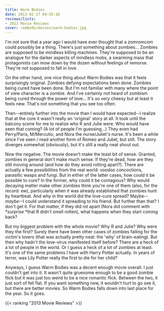 ```yaml
---
title: Warm Bodies
date: 2013-02-27 04:55:16
reviews/lists:
- 2013 Movie Reviews
cover: /embeds/movies/warm-bodies.jpg
---
```

I'm not sure that a year ago I would have ever thought that a zomromcom could possibly be a thing. There's just something about zombies... Zombies are supposed to be mindless killing machines. They're supposed to be an analogue for the darker aspects of mindless mobs, a swarming mass that protagonists can mow down by the dozen without feelings of remorse. They're not supposed to fall in love.

<!--more-->

On the other hand, one nice thing about Warm Bodies was that it feels surprisingly original. Zombies defying expectations been done. Zombies being cured have been done. But I'm not familiar with many where the point of view character is a zombie. And I've certainly not heard of zombism being cured through the power of love... It's *so very* cheesy but at least it feels new. That's not something that you see too often.

Then--entirely further into the movie than I would have expected--I realize that at the core it wasn't really an 'original' story at all. It took until the balcony scene for me to realize who R and Julie were. Who would have seen that coming? (A lot of people I'm guessing...) They even had Perry/Paris, M/Mercutio, and Nora the nurse/Juliet's nurse. It's been a while since I've seen / read another form of Romeo and Juliet, but still. The story diverges somewhat (obviously), but it's still a really neat shout out.

Now the negative. The movie doesn't make the least bit of sense. Granted, zombies in general don't make much sense. If they're dead, how are they still moving around (and how do they avoid rotting apart?). There are actually a few possibilities from the real world: voodoo concoctions, parasitic wasps and fungi. But in either of the latter cases, how could it be possible to cure? In the former, why could it be contagious? Why would decaying matter make other zombies think you're one of them (also, for the record: ew), particularly when it was already established that zombies hunt by heartbeat. And why in the world did the love-cure spread? Maybe--*maybe*--I could understand it spreading to his friend. But further than that? I don't get it. For that matter, if they did rot apart (Nora did comment with *surprise *that R didn't smell rotten), what happens when they start coming back?

But my biggest problem with the whole movie? Why R and Julie? Why were they the first? Surely there have been other cases of zombies falling for the victim's lovers (that was actually pretty neat: the 'why' of brain-eating). But then why hadn't the love-virus manifested itself before? There are a heck of a lot of people in the world. Or I guess a heck of a lot of zombies at least. It's one of the same problems I have with Harry Potter actually. In years of terror, was Lily Potter really the first to die for her child?

Anyways, I guess Warm Bodies was a decent enough movie overall. I just couldn't get into it. It wasn't quite gruesome enough to be a good zombie flick but it was just too weird to be a nice romantic flick. Between the two, it just sort of fell flat. If you want something new, it wouldn't hurt to go see it, but there are better movies. So Warm Bodies falls down into last place for the year. So it goes.

{{< ranking "2013 Movie Reviews" >}}